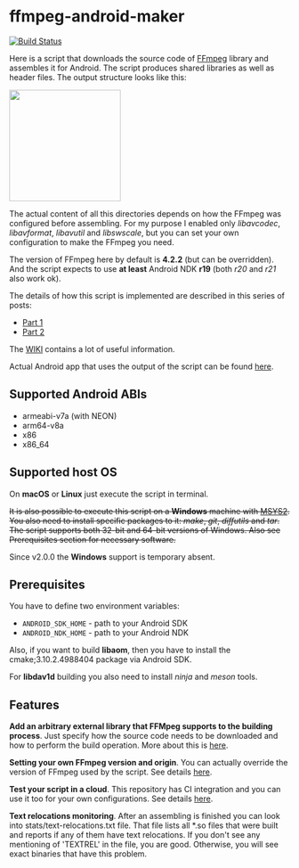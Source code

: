 # ffmpeg-android-maker

[![Build Status](https://travis-ci.org/Javernaut/ffmpeg-android-maker.svg?branch=master)](https://travis-ci.org/Javernaut/ffmpeg-android-maker)

Here is a script that downloads the source code of [FFmpeg](https://www.ffmpeg.org) library and assembles it for Android. The script produces shared libraries as well as header files. The output structure looks like this:

<img src="https://github.com/Javernaut/ffmpeg-android-maker/blob/master/images/output_structure.png" width="200">

The actual content of all this directories depends on how the FFmpeg was configured before assembling. For my purpose I enabled only *libavcodec*, *libavformat*, *libavutil* and *libswscale*, but you can set your own configuration to make the FFmpeg you need.

The version of FFmpeg here by default is **4.2.2** (but can be overridden). And the script expects to use **at least** Android NDK **r19** (both *r20* and *r21* also work ok).

The details of how this script is implemented are described in this series of posts:
* [Part 1](https://proandroiddev.com/a-story-about-ffmpeg-in-android-part-i-compilation-898e4a249422)
* [Part 2](https://proandroiddev.com/a-story-about-ffmpeg-in-android-part-ii-integration-55fb217251f0)

The [WIKI](https://github.com/Javernaut/ffmpeg-android-maker/wiki) contains a lot of useful information.

Actual Android app that uses the output of the script can be found [here](https://github.com/Javernaut/WhatTheCodec).

## Supported Android ABIs

* armeabi-v7a (with NEON)
* arm64-v8a
* x86
* x86_64

## Supported host OS

On **macOS** or **Linux** just execute the script in terminal.

~~It is also possible to execute this script on a **Windows** machine with [MSYS2](https://www.msys2.org). You also need to install specific packages to it: *make*, *git*, *diffutils* and *tar*. The script supports both 32-bit and 64-bit versions of Windows. Also see Prerequisites section for necessary software.~~

Since v2.0.0 the **Windows** support is temporary absent.

## Prerequisites

You have to define two environment variables:
* `ANDROID_SDK_HOME` - path to your Android SDK
* `ANDROID_NDK_HOME` - path to your Android NDK

Also, if you want to build **libaom**, then you have to install the cmake;3.10.2.4988404 package via Android SDK.

For **libdav1d** building you also need to install *ninja* and *meson* tools.

## Features

**Add an arbitrary external library that FFMpeg supports to the building process**. Just specify how the source code needs to be downloaded and how to perform the build operation. More about this is [here](https://github.com/Javernaut/ffmpeg-android-maker/wiki/External-libraries-integration).

**Setting your own FFmpeg version and origin**. You can actually override the version of FFmpeg used by the script. See details [here](https://github.com/Javernaut/ffmpeg-android-maker/wiki/Setting-the-FFmpeg-version).

**Test your script in a cloud**. This repository has CI integration and you can use it too for your own configurations. See details [here](https://github.com/Javernaut/ffmpeg-android-maker/wiki/Build-automation).

**Text relocations monitoring**. After an assembling is finished you can look into stats/text-relocations.txt file. That file lists all *.so files that were built and reports if any of them have text relocations. If you don't see any mentioning of 'TEXTREL' in the file, you are good. Otherwise, you will see exact binaries that have this problem.
